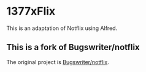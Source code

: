 # 1377xFlix
This is an adaptation of Notflix using Alfred.

## This is a fork of Bugswriter/notflix
The original project is [Bugswriter/notflix](https://github.com/Bugswriter/notflix).

